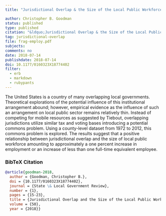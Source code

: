 ```yaml
---
title: "Jurisdictional Overlap & the Size of the Local Public Workforce"

author: Christopher B. Goodman
status: published
type: published
citation: "&ldquo;Jurisdictional Overlap & the Size of the Local Public Workforce.&rdquo; <em>State and Local Government Review</em> 50 (1): 15-23."
tag: jurisdictional-overlap
file: frag-employ.pdf
subjects:
comments: no
date: 2018-07-14
publishdate: 2018-07-14
doi: 10.1177/0160323X18774402
filter:
  - erb
  - markdown
  - rubypants
---
```


The United States is a country of many overlapping local governments. Theoretical explorations of the potential influence of this institutional arrangement abound; however, empirical evidence as the influence of such an arrangement on local public sector remains relatively thin. Instead of competing for mobile resources as suggested by Tiebout, overlapping jurisdictions utilize similar tax and voting bases introducing a potential commons problem. Using a county-level dataset from 1972 to 2012, this commons problem is explored. The results suggest that a positive relationship between jurisdictional overlap and the size of local public workforce amounting to approximately a one percent increase in employment or an increase of less than one full-time equivalent employee.

### BibTeX Citation
```bib
@article{goodman-2018,
  author = {Goodman, Christopher B.},
  doi = {10.1177/0160323X18774402},
  journal = {State \& Local Government Review},
  number = {1},
  pages = {15-23},
  title = {Jurisdictional Overlap and the Size of the Local Public Workforce},
  volume = {50},
  year = {2018}}
```
